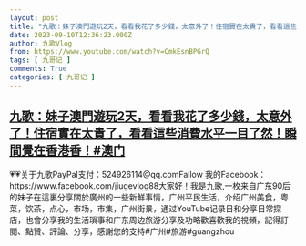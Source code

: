 ```yaml
---
layout: post
title: "九歌：妹子澳門遊玩2天，看看我花了多少錢，太意外了！住宿實在太貴了，看看這些消費水平一目了然！瞬間覺在香港香！#澳门"
date: 2023-09-10T12:36:23.000Z
author: 九歌Vlog
from: https://www.youtube.com/watch?v=CmkEsnBPGrQ
tags: [ 九哥记 ]
comments: True
categories: [ 九哥记 ]
---
```

<!--1694349383000-->
[九歌：妹子澳門遊玩2天，看看我花了多少錢，太意外了！住宿實在太貴了，看看這些消費水平一目了然！瞬間覺在香港香！#澳门](https://www.youtube.com/watch?v=CmkEsnBPGrQ)
------

<div>
💗💗关于九歌PayPal支付：524926114@qq.comFallow 我的Facebook：https://www.facebook.com/jiugevlog88大家好！我是九歌,一枚来自广东90后的妹子在這裏分享關於廣州的一些新鮮事情，广州平民生活，介绍广州美食，粤菜，饮茶，点心，市场，市集，广州街景，通过YouTube记录日和分享日常探店，也會分享我的生活瑣事和广东周边旅游分享及功略歡喜歡我的視頻，記得訂閱、點贊、評論、分享，感謝您的支持#广州#旅游#guangzhou
</div>
